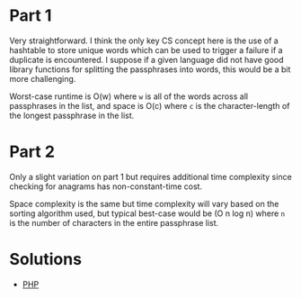 # Part 1

Very straightforward. I think the only key CS concept here is the use of a hashtable to store unique words which can be
used to trigger a failure if a duplicate is encountered. I suppose if a given language did not have good library
functions for splitting the passphrases into words, this would be a bit more challenging.

Worst-case runtime is O(w) where `w` is all of the words across all passphrases in the list, and space is O(c) where `c`
is the character-length of the longest passphrase in the list.

# Part 2

Only a slight variation on part 1 but requires additional time complexity since checking for anagrams has non-constant-time
cost.

Space complexity is the same but time complexity will vary based on the sorting algorithm used, but typical
best-case would be (O n log n) where `n` is the number of characters in the entire passphrase list.

# Solutions

- [PHP](../../php/src/Solution/Day04Solution.php)